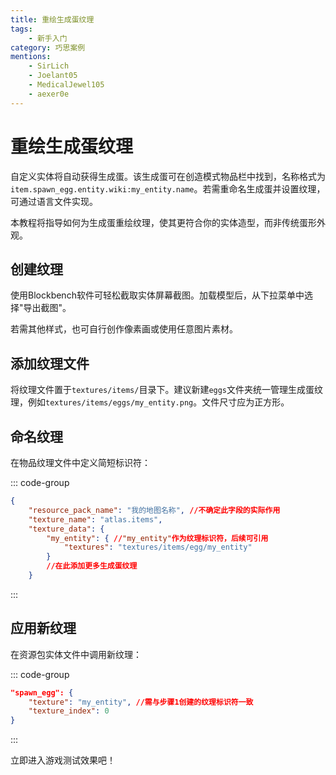 ```yaml
---
title: 重绘生成蛋纹理
tags:
    - 新手入门
category: 巧思案例
mentions:
    - SirLich
    - Joelant05
    - MedicalJewel105
    - aexer0e
---
```


# 重绘生成蛋纹理

<!--@include: @/wiki/bedrock-wiki-mirror.md-->

自定义实体将自动获得生成蛋。该生成蛋可在创造模式物品栏中找到，名称格式为`item.spawn_egg.entity.wiki:my_entity.name`。若需重命名生成蛋并设置纹理，可通过语言文件实现。

本教程将指导如何为生成蛋重绘纹理，使其更符合你的实体造型，而非传统蛋形外观。

## 创建纹理

使用Blockbench软件可轻松截取实体屏幕截图。加载模型后，从下拉菜单中选择"导出截图"。

若需其他样式，也可自行创作像素画或使用任意图片素材。

## 添加纹理文件

将纹理文件置于`textures/items/`目录下。建议新建`eggs`文件夹统一管理生成蛋纹理，例如`textures/items/eggs/my_entity.png`。文件尺寸应为正方形。

## 命名纹理

在物品纹理文件中定义简短标识符：

::: code-group
```json [RP/textures/item_texture.json]
{
	"resource_pack_name": "我的地图名称", //不确定此字段的实际作用
	"texture_name": "atlas.items",
	"texture_data": {
		"my_entity": { //"my_entity"作为纹理标识符，后续可引用
			"textures": "textures/items/egg/my_entity"
		}
        //在此添加更多生成蛋纹理
    }
```
:::

## 应用新纹理

在资源包实体文件中调用新纹理：

::: code-group
```json [RP/entity/my_entity.json#description]
"spawn_egg": {
    "texture": "my_entity", //需与步骤1创建的纹理标识符一致
    "texture_index": 0
}
```
:::

立即进入游戏测试效果吧！